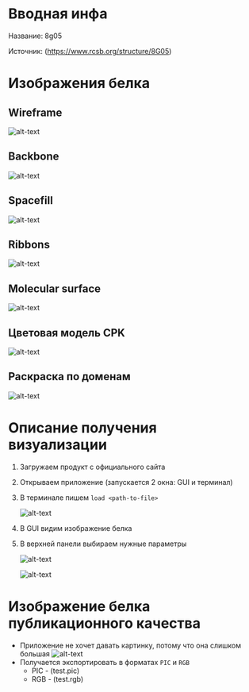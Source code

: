 # Вводная инфа
Название: 8g05

Источник: (https://www.rcsb.org/structure/8G05)

# Изображения белка
## Wireframe

![alt-text](attachments/wireframe.png "Wireframe")

## Backbone

![alt-text](attachments/backbone.png "Backbone")

## Spacefill

![alt-text](attachments/spacefill.png "Spacefill")

## Ribbons

![alt-text](attachments/ribbons.png "Ribbons")

## Molecular surface

![alt-text](attachments/molecular.png "Molecular surface")

## Цветовая модель CPK

![alt-text](attachments/cpk.png "CPK")

## Раскраска по доменам

![alt-text](attachments/domens.png "Domens")

# Описание получения визуализации

1. Загружаем продукт с официального сайта
2. Открываем приложение (запускается 2 окна: GUI и терминал)
3. В терминале пишем `load <path-to-file>`
	
	![alt-text](attachments/terminal.png "Terminal")
4. В GUI видим изображение белка
5. В верхней панели выбираем нужные параметры
	
	![alt-text](attachments/options1.png "Options1")
	
    ![alt-text](attachments/options2.png "Options2")
	
# Изображение белка публикационного качества
- Приложение не хочет давать картинку, потому что она слишком большая
	![alt-text](attachments/export_error.png "Error export")
- Получается экспортировать в форматах `PIC` и `RGB`
	- PIC - (test.pic)
	- RGB - (test.rgb)
